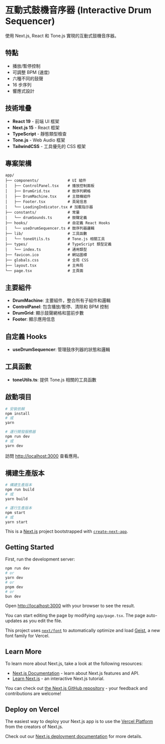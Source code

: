 # 互動式鼓機音序器 (Interactive Drum Sequencer)

使用 Next.js, React 和 Tone.js 實現的互動式鼓機音序器。

## 特點

- 播放/暫停控制
- 可調整 BPM (速度)
- 六種不同的鼓聲
- 16 步序列
- 響應式設計

## 技術堆疊

- **React 19** - 前端 UI 框架
- **Next.js 15** - React 框架
- **TypeScript** - 靜態類型檢查
- **Tone.js** - Web Audio 框架
- **TailwindCSS** - 工具優先的 CSS 框架

## 專案架構

```
app/
├── components/             # UI 組件
│   ├── ControlPanel.tsx    # 播放控制面板
│   ├── DrumGrid.tsx        # 鼓序列網格
│   ├── DrumMachine.tsx     # 主鼓機組件
│   ├── Footer.tsx          # 頁尾信息
│   └── LoadingIndicator.tsx # 加載指示器
├── constants/              # 常量
│   └── drumSounds.ts       # 鼓聲定義
├── hooks/                  # 自定義 React Hooks
│   └── useDrumSequencer.ts # 鼓序列器邏輯
├── lib/                    # 工具函數
│   └── toneUtils.ts        # Tone.js 相關工具
├── types/                  # TypeScript 類型定義
│   └── index.ts            # 通用類型
├── favicon.ico             # 網站圖標
├── globals.css             # 全局 CSS
├── layout.tsx              # 主佈局
└── page.tsx                # 主頁面
```

## 主要組件

- **DrumMachine**: 主要組件，整合所有子組件和邏輯
- **ControlPanel**: 包含播放/暫停、清除和 BPM 控制
- **DrumGrid**: 顯示鼓聲網格和當前步數
- **Footer**: 顯示應用信息

## 自定義 Hooks

- **useDrumSequencer**: 管理鼓序列器的狀態和邏輯

## 工具函數

- **toneUtils.ts**: 提供 Tone.js 相關的工具函數

## 啟動項目

```bash
# 安裝依賴
npm install
# 或
yarn

# 運行開發服務器
npm run dev
# 或
yarn dev
```

訪問 [http://localhost:3000](http://localhost:3000) 查看應用。

## 構建生產版本

```bash
# 構建生產版本
npm run build
# 或
yarn build

# 運行生產版本
npm start
# 或
yarn start
```

This is a [Next.js](https://nextjs.org) project bootstrapped with [`create-next-app`](https://nextjs.org/docs/app/api-reference/cli/create-next-app).

## Getting Started

First, run the development server:

```bash
npm run dev
# or
yarn dev
# or
pnpm dev
# or
bun dev
```

Open [http://localhost:3000](http://localhost:3000) with your browser to see the result.

You can start editing the page by modifying `app/page.tsx`. The page auto-updates as you edit the file.

This project uses [`next/font`](https://nextjs.org/docs/app/building-your-application/optimizing/fonts) to automatically optimize and load [Geist](https://vercel.com/font), a new font family for Vercel.

## Learn More

To learn more about Next.js, take a look at the following resources:

- [Next.js Documentation](https://nextjs.org/docs) - learn about Next.js features and API.
- [Learn Next.js](https://nextjs.org/learn) - an interactive Next.js tutorial.

You can check out [the Next.js GitHub repository](https://github.com/vercel/next.js) - your feedback and contributions are welcome!

## Deploy on Vercel

The easiest way to deploy your Next.js app is to use the [Vercel Platform](https://vercel.com/new?utm_medium=default-template&filter=next.js&utm_source=create-next-app&utm_campaign=create-next-app-readme) from the creators of Next.js.

Check out our [Next.js deployment documentation](https://nextjs.org/docs/app/building-your-application/deploying) for more details.
